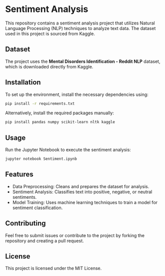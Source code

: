 # Sentiment Analysis

This repository contains a sentiment analysis project that utilizes Natural Language Processing (NLP) techniques to analyze text data. The dataset used in this project is sourced from Kaggle.

## Dataset

The project uses the **Mental Disorders Identification - Reddit NLP** dataset, which is downloaded directly from Kaggle.

## Installation

To set up the environment, install the necessary dependencies using:

```bash
pip install -r requirements.txt
```

Alternatively, install the required packages manually:

```bash
pip install pandas numpy scikit-learn nltk kaggle
```

## Usage

Run the Jupyter Notebook to execute the sentiment analysis:

```bash
jupyter notebook Sentiment.ipynb
```

## Features

- Data Preprocessing: Cleans and prepares the dataset for analysis.
- Sentiment Analysis: Classifies text into positive, negative, or neutral sentiments.
- Model Training: Uses machine learning techniques to train a model for sentiment classification.

## Contributing

Feel free to submit issues or contribute to the project by forking the repository and creating a pull request.

## License

This project is licensed under the MIT License.
